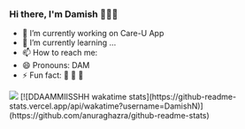###  Hi there, I'm Damish 👋👋👋

- 🔭 I’m currently working on Care-U App
- 🌱 I’m currently learning ...
- 📫 How to reach me:
- 😄 Pronouns: DAM
- ⚡ Fun fact: 🏏 🦇 🏒


<img src="https://github-readme-stats.vercel.app/api?username=Damish-N&&show_icons=true&title_color=ffffff&icon_color=bb2acf&text_color=daf7dc&bg_color=151515" >
[![DDAAMMIISSHH wakatime stats](https://github-readme-stats.vercel.app/api/wakatime?username=DamishN)](https://github.com/anuraghazra/github-readme-stats)
